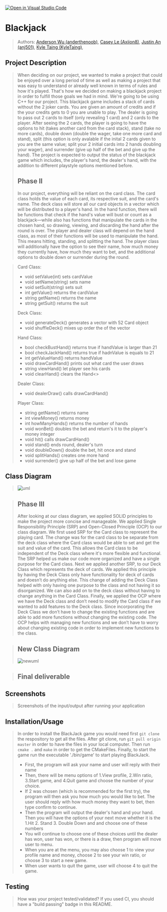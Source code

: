 [![Open in Visual Studio Code](https://classroom.github.com/assets/open-in-vscode-c66648af7eb3fe8bc4f294546bfd86ef473780cde1dea487d3c4ff354943c9ae.svg)](https://classroom.github.com/online_ide?assignment_repo_id=9905501&assignment_repo_type=AssignmentRepo)

# Blackjack
 > Authors: [Anderson Wu (anderthenoob)](https://github.com/anderthenoob),
            [Casey Le (Axiion8)](https://github.com/Axiion8),
            [Justin An (anj501)](https://github.com/anj501),
            [Kyle Taing (KyleTaing)](https://github.com/KyleTaing),

## Project Description
 > When deciding on our project, we wanted to make a project that could be enjoyed over a long period of time as well as making a project that was easy to understand or already well known in terms of rules and how it's played. That's how we decided on making a blackjack project in order to fulfill those goals we had in mind. We're going to be using C++ for our project. This blackjack game includes a stack of cards without the 2 joker cards. You are given an amount of credits and if the your credits gets to 0 you are unable to play. The dealer is going to pass out 2 cards to itself (only revealing 1 card) and 2 cards to the player. After seeing the 2 cards, the player is going to have the options to hit (takes another card from the card stack), stand (take no more cards), double down (double the wager, take one more card and stand), split (this option is only avalable if the inital 2 cards given to you are the same value; split your 2 initial cards into 2 hands doubling your wager), and surrender (give up half of the bet and give up the hand). The project is expected to output the status of the blackjack game which includes, the player's hand, the dealer's hand, with the addition to different playstyle options mentioned before.
 > 
 > ## Phase II
 > In our project, everything will be reliant on the card class. The card class holds the value of each card, its respective suit, and the card's name. The deck class will store all our card objects in a vector which will be distributed to a player's hand. In the hand function, there will be functions that check if the hand's value will bust or count as a blackjack—while also has functions that manipulate the cards in the chosen hand, so drawing, viewing, and discarding the hand after the round is over. The player and dealer class will depend on the hand class, as most of their functions will be used to manipulate the hand. This means hitting, standing, and splitting the hand. The player class will additionally have the option to see their name, how much money they currently have, how much they want to bet, and the additional options to double down or surrender during the round.

 > Card Class:
 > * void setValue(int) sets cardValue
 > * void setName(string) sets name
 > * void setSuit(string) sets suit
 > * int getValue() returns the cardValue
 > * string getName() returns the name
 > * string getSuit() returns the suit
 > 
 > Deck Class:
 > * void generateDeck() generates a vector with 52 Card object
 > * void shuffleDeck() mixes up order the of the vector
 > 
 > Hand Class:
 > * bool checkBustHand() returns true if handValue is larger than 21
 > * bool checkJackHand() returns true if hadnValue is equals to 21 
 > * int getValueHand() returns handValue
 > * void drawCardHand() prints out what card the user draws
 > * string viewHand() let player see his cards
 > * void clearHand() clears the Hand<>
 > 
 > Dealer Class:
 > * void dealerDraw() calls drawCardHand()
 > 
 > Player Class:
 > * string getName() returns name
 > * int viewMoney() returns money
 > * int howManyHands() returns the number of hands
 > * void wonBet() doubles the bet and return's it to the player's money integer
 > * void hit() calls drawCardHand()
 > * void stand() ends round, dealer's turn
 > * void doubleDown() double the bet, hit once and stand
 > * void splitHands() creates one more hand
 > * void surrender() give up half of the bet and lose game

## Class Diagram
 > ![uml](https://user-images.githubusercontent.com/110501128/222856648-8de8d71b-d211-432f-b11d-1517cb55bf24.png)

 
 > ## Phase III
 > After looking at our class diagram, we applied SOLID principles to make the project more concise and manageable. We applied Single Responsibility Principle (SRP) and Open-Closed Principle (OCP) to our class diagram. We first used SRP for the Card class to represent the playing card. The change was for the card class to be separate from the deck class where the Card class would be able to set and get the suit and value of the card. This allows the Card class to be independent of the Deck class where it's more flexible and functional. The SRP helped us make our code more organized and have a single purpose for the Card class. Next we applied another SRP, to our Deck Class which represents the deck of cards. We applied this principle by having the Deck Class only have functionality for deck of cards and doesn’t do anything else. This change of adding the Deck Class helped with only having one purpose to the class and not having it so disorganized. We can also add on to the deck class without having to change anything in the Card Class. Finally, we applied the OCP where we have the Deck class and don’t need to modify the Card class if we wanted to add features to the Deck class. Since incorporating the Deck Class we don’t have to change the existing functions and are able to add more functions without changing the existing code. The OCP helps with managing new functions and we don’t have to worry about changing existing code in order to implement new functions to the class. 
 
 > ## New Class Diagram
 > ![newuml](https://user-images.githubusercontent.com/110501128/222856040-854324e9-bd44-4da4-a816-7ca9daf0b8fa.png)

 
 > ## Final deliverable
 
 ## Screenshots
 > Screenshots of the input/output after running your application
 ## Installation/Usage
 > In order to install the BlackJack game you would need first `git clone` the respository to get all the files. After git clone, run `git pull origin master` in order to have the files in your local computer. Then run `cmake .` and `make` in order to get the CMakeFiles. Finally, to start the game run the executable './bin/game' to start playing BlackJack.
 > - First, the program will ask your name and user will reply with their name
 > - Then, there will be menu options of 1.View profile, 2.Win ratio, 3.Start game, and 4.Quit game and choose the number of your choice.
 > - If 2 was chosen (which is recommended for the first try), the program will then ask you how much you would like to bet. The user should reply with how much money 
 >   they want to bet, then type confirm to continue.
 > - Then the program will output the dealer's hand and your hand. Then you will have the options of your next move whether it is the 1.Hit 2. Stand 3. Double Down and
 >   and choose one of these numbers
 > - You will continue to choose one of these choices until the dealer has won, user has won, or there is a draw, then program will move user to menu.
 > - When you are at the menu, you may also choose 1 to view your profile name and money, choose 2 to see your win ratio, or choose 3 to start a new game.
 > - When user wants to quit the game, user will choose 4 to quit the game.
 ## Testing
 > How was your project tested/validated? If you used CI, you should have a "build passing" badge in this README.
 
